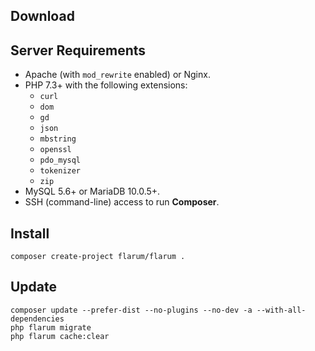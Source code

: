 ## Download

## Server Requirements

- Apache (with `mod_rewrite` enabled) or Nginx.
- PHP 7.3+ with the following extensions: 
  - `curl`
  - `dom`
  - `gd`
  - `json`
  - `mbstring`
  - `openssl`
  - `pdo_mysql`
  - `tokenizer`
  - `zip`
- MySQL 5.6+ or MariaDB 10.0.5+.
- SSH (command-line) access to run **Composer**.

## Install

```
composer create-project flarum/flarum .
```

## Update

```
composer update --prefer-dist --no-plugins --no-dev -a --with-all-dependencies
php flarum migrate
php flarum cache:clear
```
